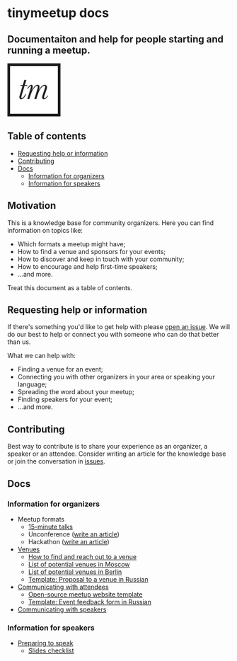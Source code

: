 # tinymeetup docs
## Documentaiton and help for people starting and running a meetup.

![tinymeetup logo](./images/tinymeetup-logo-120w.png)

## Table of contents

<!-- START doctoc generated TOC please keep comment here to allow auto update -->
<!-- DON'T EDIT THIS SECTION, INSTEAD RE-RUN doctoc TO UPDATE -->


- [Requesting help or information](#requesting-help-or-information)
- [Contributing](#contributing)
- [Docs](#docs)
  - [Information for organizers](#information-for-organizers)
  - [Information for speakers](#information-for-speakers)

<!-- END doctoc generated TOC please keep comment here to allow auto update -->

## Motivation

This is a knowledge base for community organizers. Here you can find
information on topics like:

* Which formats a meetup might have;
* How to find a venue and sponsors for your events;
* How to discover and keep in touch with your community;
* How to encourage and help first-time speakers;
* …and more.

Treat this document as a table of contents.

## Requesting help or information

If there's something you'd like to get help with please [open an
issue](https://github.com/tinymeetup/tinymeetup-docs/issues/new).
We will do our best to help or connect you with someone who can do that
better than us.

What we can help with:

* Finding a venue for an event;
* Connecting you with other organizers in your area or speaking your
  language;
* Spreading the word about your meetup;
* Finding speakers for your event;
* …and more.

## Contributing

Best way to contribute is to share your experience as an organizer, a
speaker or an attendee. Consider writing an article for the knowledge base
or join the conversation in
[issues](https://github.com/tinymeetup/tinymeetup-docs/issues).

## Docs

### Information for organizers

* Meetup formats
    * [15-minute talks](./formats/15-minute-talks.md)
    * Unconference
      ([write an article](https://github.com/tinymeetup/tinymeetup-docs/new/master/formats))
    * Hackathon
      ([write an article](https://github.com/tinymeetup/tinymeetup-docs/new/master/formats))
* [Venues](./venues/index.md)
    * [How to find and reach out to a venue](./venues/how-to-find-venue.md)
    * [List of potential venues in Moscow](./venues/venues-in-moscow.md)
    * [List of potential venues in Berlin](./venues/venues-in-berlin.md)
    * [Template: Proposal to a venue in
      Russian](./venues/venue-proposal-ru.md)
* [Communicating with attendees](./comms-attendees/index.md)
    * [Open-source meetup website
      template](https://github.com/tinymeetup/tinymeetup-web)
    * [Template: Event feedback form in
      Russian](https://docs.google.com/forms/d/e/1FAIpQLSffilekMFS4JHnmN1ja2Qz1MYnGVtZ8LcBJMu08BNnVtouwDA/viewform?c=0&w=1)
* [Communicating with speakers](./comms-speakers/index.md)


### Information for speakers

* [Preparing to speak](./speakers-prep/index.md)
    * [Slides checklist](./speakers-prep/slides-checklist.md)
